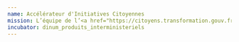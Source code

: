 ```yaml
---
name: Accélérateur d'Initiatives Citoyennes
mission: L’équipe de l’<a href="https://citoyens.transformation.gouv.fr/" target="_blank">Accélérateur d'Initiatives Citoyennes</a> travaille avec un portefeuille de projets de communs numériques issus de la société civile. Pendant au moins 12 mois, nous expérimentons avec eux et des administrations partenaires, différentes manières de coopérer et de travailler ensemble autour de cas d’usages concrets. Tous les six mois, nous évaluons les résultats et décidons, avec les projet, de reconduire l’accompagnement.
incubator: dinum_produits_interministeriels
---
```

